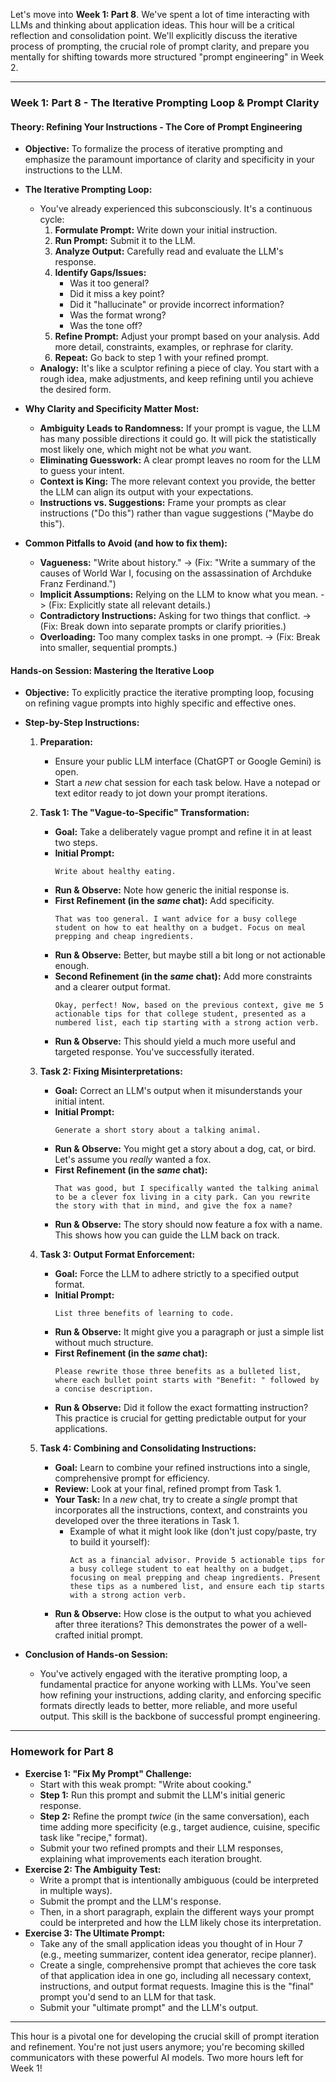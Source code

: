 Let's move into **Week 1: Part 8**. We've spent a lot of time interacting with LLMs and thinking about application ideas. This hour will be a critical reflection and consolidation point. We'll explicitly discuss the iterative process of prompting, the crucial role of prompt clarity, and prepare you mentally for shifting towards more structured "prompt engineering" in Week 2.

-----

### **Week 1: Part 8 - The Iterative Prompting Loop & Prompt Clarity**

#### **Theory: Refining Your Instructions - The Core of Prompt Engineering**

  * **Objective:** To formalize the process of iterative prompting and emphasize the paramount importance of clarity and specificity in your instructions to the LLM.

  * **The Iterative Prompting Loop:**

      * You've already experienced this subconsciously. It's a continuous cycle:
        1.  **Formulate Prompt:** Write down your initial instruction.
        2.  **Run Prompt:** Submit it to the LLM.
        3.  **Analyze Output:** Carefully read and evaluate the LLM's response.
        4.  **Identify Gaps/Issues:**
              * Was it too general?
              * Did it miss a key point?
              * Did it "hallucinate" or provide incorrect information?
              * Was the format wrong?
              * Was the tone off?
        5.  **Refine Prompt:** Adjust your prompt based on your analysis. Add more detail, constraints, examples, or rephrase for clarity.
        6.  **Repeat:** Go back to step 1 with your refined prompt.
      * **Analogy:** It's like a sculptor refining a piece of clay. You start with a rough idea, make adjustments, and keep refining until you achieve the desired form.

  * **Why Clarity and Specificity Matter Most:**

      * **Ambiguity Leads to Randomness:** If your prompt is vague, the LLM has many possible directions it could go. It will pick the statistically most likely one, which might not be what *you* want.
      * **Eliminating Guesswork:** A clear prompt leaves no room for the LLM to guess your intent.
      * **Context is King:** The more relevant context you provide, the better the LLM can align its output with your expectations.
      * **Instructions vs. Suggestions:** Frame your prompts as clear instructions ("Do this") rather than vague suggestions ("Maybe do this").

  * **Common Pitfalls to Avoid (and how to fix them):**

      * **Vagueness:** "Write about history." -\> (Fix: "Write a summary of the causes of World War I, focusing on the assassination of Archduke Franz Ferdinand.")
      * **Implicit Assumptions:** Relying on the LLM to know what you mean. -\> (Fix: Explicitly state all relevant details.)
      * **Contradictory Instructions:** Asking for two things that conflict. -\> (Fix: Break down into separate prompts or clarify priorities.)
      * **Overloading:** Too many complex tasks in one prompt. -\> (Fix: Break into smaller, sequential prompts.)

#### **Hands-on Session: Mastering the Iterative Loop**

  * **Objective:** To explicitly practice the iterative prompting loop, focusing on refining vague prompts into highly specific and effective ones.

  * **Step-by-Step Instructions:**

    1.  **Preparation:**

          * Ensure your public LLM interface (ChatGPT or Google Gemini) is open.
          * Start a *new* chat session for each task below. Have a notepad or text editor ready to jot down your prompt iterations.

    2.  **Task 1: The "Vague-to-Specific" Transformation:**

          * **Goal:** Take a deliberately vague prompt and refine it in at least two steps.
          * **Initial Prompt:**
            ```
            Write about healthy eating.
            ```
          * **Run & Observe:** Note how generic the initial response is.
          * **First Refinement (in the *same* chat):** Add specificity.
            ```
            That was too general. I want advice for a busy college student on how to eat healthy on a budget. Focus on meal prepping and cheap ingredients.
            ```
          * **Run & Observe:** Better, but maybe still a bit long or not actionable enough.
          * **Second Refinement (in the *same* chat):** Add more constraints and a clearer output format.
            ```
            Okay, perfect! Now, based on the previous context, give me 5 actionable tips for that college student, presented as a numbered list, each tip starting with a strong action verb.
            ```
          * **Run & Observe:** This should yield a much more useful and targeted response. You've successfully iterated.

    3.  **Task 2: Fixing Misinterpretations:**

          * **Goal:** Correct an LLM's output when it misunderstands your initial intent.
          * **Initial Prompt:**
            ```
            Generate a short story about a talking animal.
            ```
          * **Run & Observe:** You might get a story about a dog, cat, or bird. Let's assume you *really* wanted a fox.
          * **First Refinement (in the *same* chat):**
            ```
            That was good, but I specifically wanted the talking animal to be a clever fox living in a city park. Can you rewrite the story with that in mind, and give the fox a name?
            ```
          * **Run & Observe:** The story should now feature a fox with a name. This shows how you can guide the LLM back on track.

    4.  **Task 3: Output Format Enforcement:**

          * **Goal:** Force the LLM to adhere strictly to a specified output format.
          * **Initial Prompt:**
            ```
            List three benefits of learning to code.
            ```
          * **Run & Observe:** It might give you a paragraph or just a simple list without much structure.
          * **First Refinement (in the *same* chat):**
            ```
            Please rewrite those three benefits as a bulleted list, where each bullet point starts with "Benefit: " followed by a concise description.
            ```
          * **Run & Observe:** Did it follow the exact formatting instruction? This practice is crucial for getting predictable output for your applications.

    5.  **Task 4: Combining and Consolidating Instructions:**

          * **Goal:** Learn to combine your refined instructions into a single, comprehensive prompt for efficiency.
          * **Review:** Look at your final, refined prompt from Task 1.
          * **Your Task:** In a *new* chat, try to create a *single* prompt that incorporates all the instructions, context, and constraints you developed over the three iterations in Task 1.
              * Example of what it might look like (don't just copy/paste, try to build it yourself):
                ```
                Act as a financial advisor. Provide 5 actionable tips for a busy college student to eat healthy on a budget, focusing on meal prepping and cheap ingredients. Present these tips as a numbered list, and ensure each tip starts with a strong action verb.
                ```
          * **Run & Observe:** How close is the output to what you achieved after three iterations? This demonstrates the power of a well-crafted initial prompt.

  * **Conclusion of Hands-on Session:**

      * You've actively engaged with the iterative prompting loop, a fundamental practice for anyone working with LLMs. You've seen how refining your instructions, adding clarity, and enforcing specific formats directly leads to better, more reliable, and more useful output. This skill is the backbone of successful prompt engineering.

-----

### **Homework for Part 8**

  * **Exercise 1: "Fix My Prompt" Challenge:**
      * Start with this weak prompt: "Write about cooking."
      * **Step 1:** Run this prompt and submit the LLM's initial generic response.
      * **Step 2:** Refine the prompt *twice* (in the same conversation), each time adding more specificity (e.g., target audience, cuisine, specific task like "recipe," format).
      * Submit your two refined prompts and their LLM responses, explaining what improvements each iteration brought.
  * **Exercise 2: The Ambiguity Test:**
      * Write a prompt that is intentionally ambiguous (could be interpreted in multiple ways).
      * Submit the prompt and the LLM's response.
      * Then, in a short paragraph, explain the different ways your prompt could be interpreted and how the LLM likely chose its interpretation.
  * **Exercise 3: The Ultimate Prompt:**
      * Take any of the small application ideas you thought of in Hour 7 (e.g., meeting summarizer, content idea generator, recipe planner).
      * Create a single, comprehensive prompt that achieves the core task of that application idea in one go, including all necessary context, instructions, and output format requests. Imagine this is the "final" prompt you'd send to an LLM for that task.
      * Submit your "ultimate prompt" and the LLM's output.

-----

This hour is a pivotal one for developing the crucial skill of prompt iteration and refinement. You're not just users anymore; you're becoming skilled communicators with these powerful AI models. Two more hours left for Week 1\!
